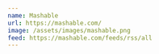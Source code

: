 ```yaml
---
name: Mashable
url: https://mashable.com/
image: /assets/images/mashable.png
feed: https://mashable.com/feeds/rss/all
---
```

